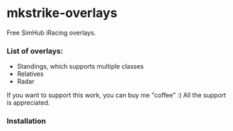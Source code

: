 # mkstrike-overlays
Free SimHub iRacing overlays.

### List of overlays:
- Standings, which supports multiple classes
- Relatives
- Radar

If you want to support this work, you can buy me "coffee" :) All the support is appreciated.

### Installation

